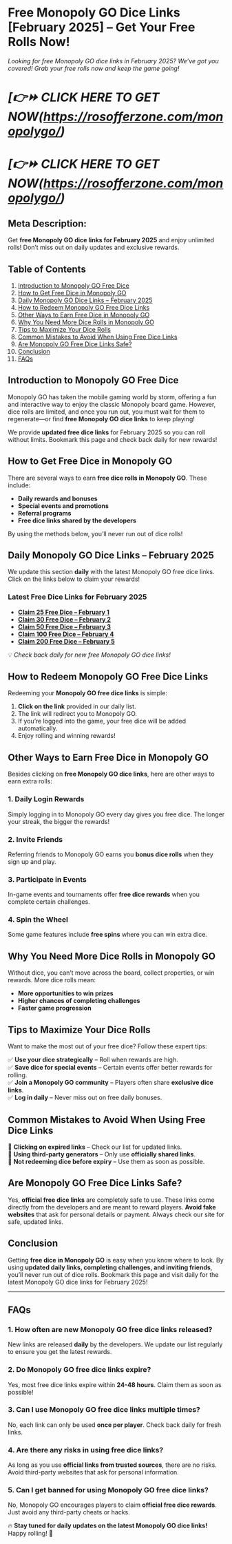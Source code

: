 # **Free Monopoly GO Dice Links [February 2025] – Get Your Free Rolls Now!**  

*Looking for free Monopoly GO dice links in February 2025? We’ve got you covered! Grab your free rolls now and keep the game going!*  

# ***[👉⏩ CLICK HERE TO GET NOW(https://rosofferzone.com/monopolygo/)***

# ***[👉⏩ CLICK HERE TO GET NOW(https://rosofferzone.com/monopolygo/)***


## **Meta Description:**  
Get **free Monopoly GO dice links for February 2025** and enjoy unlimited rolls! Don’t miss out on daily updates and exclusive rewards.  

## **Table of Contents**  
1. [Introduction to Monopoly GO Free Dice](#introduction-to-monopoly-go-free-dice)  
2. [How to Get Free Dice in Monopoly GO](#how-to-get-free-dice-in-monopoly-go)  
3. [Daily Monopoly GO Dice Links – February 2025](#daily-monopoly-go-dice-links--february-2025)  
4. [How to Redeem Monopoly GO Free Dice Links](#how-to-redeem-monopoly-go-free-dice-links)  
5. [Other Ways to Earn Free Dice in Monopoly GO](#other-ways-to-earn-free-dice-in-monopoly-go)  
6. [Why You Need More Dice Rolls in Monopoly GO](#why-you-need-more-dice-rolls-in-monopoly-go)  
7. [Tips to Maximize Your Dice Rolls](#tips-to-maximize-your-dice-rolls)  
8. [Common Mistakes to Avoid When Using Free Dice Links](#common-mistakes-to-avoid-when-using-free-dice-links)  
9. [Are Monopoly GO Free Dice Links Safe?](#are-monopoly-go-free-dice-links-safe)  
10. [Conclusion](#conclusion)  
11. [FAQs](#faqs)  

## **Introduction to Monopoly GO Free Dice**  
Monopoly GO has taken the mobile gaming world by storm, offering a fun and interactive way to enjoy the classic Monopoly board game. However, dice rolls are limited, and once you run out, you must wait for them to regenerate—or find **free Monopoly GO dice links** to keep playing!  

We provide **updated free dice links** for February 2025 so you can roll without limits. Bookmark this page and check back daily for new rewards!  

## **How to Get Free Dice in Monopoly GO**  
There are several ways to earn **free dice rolls in Monopoly GO**. These include:  
- **Daily rewards and bonuses**  
- **Special events and promotions**  
- **Referral programs**  
- **Free dice links shared by the developers**  

By using the methods below, you’ll never run out of dice rolls!  

## **Daily Monopoly GO Dice Links – February 2025**  
We update this section **daily** with the latest Monopoly GO free dice links. Click on the links below to claim your rewards!  

### **Latest Free Dice Links for February 2025**  
- **[Claim 25 Free Dice – February 1](#)**  
- **[Claim 30 Free Dice – February 2](#)**  
- **[Claim 50 Free Dice – February 3](#)**  
- **[Claim 100 Free Dice – February 4](#)**  
- **[Claim 200 Free Dice – February 5](#)**  

💡 *Check back daily for new free Monopoly GO dice links!*  

## **How to Redeem Monopoly GO Free Dice Links**  
Redeeming your **Monopoly GO free dice links** is simple:  
1. **Click on the link** provided in our daily list.  
2. The link will redirect you to Monopoly GO.  
3. If you’re logged into the game, your free dice will be added automatically.  
4. Enjoy rolling and winning rewards!  

## **Other Ways to Earn Free Dice in Monopoly GO**  
Besides clicking on **free Monopoly GO dice links**, here are other ways to earn extra rolls:  

### **1. Daily Login Rewards**  
Simply logging in to Monopoly GO every day gives you free dice. The longer your streak, the bigger the rewards!  

### **2. Invite Friends**  
Referring friends to Monopoly GO earns you **bonus dice rolls** when they sign up and play.  

### **3. Participate in Events**  
In-game events and tournaments offer **free dice rewards** when you complete certain challenges.  

### **4. Spin the Wheel**  
Some game features include **free spins** where you can win extra dice.  

## **Why You Need More Dice Rolls in Monopoly GO**  
Without dice, you can’t move across the board, collect properties, or win rewards. More dice rolls mean:  
- **More opportunities to win prizes**  
- **Higher chances of completing challenges**  
- **Faster game progression**  

## **Tips to Maximize Your Dice Rolls**  
Want to make the most out of your free dice? Follow these expert tips:  

✅ **Use your dice strategically** – Roll when rewards are high.  
✅ **Save dice for special events** – Certain events offer better rewards for rolling.  
✅ **Join a Monopoly GO community** – Players often share **exclusive dice links**.  
✅ **Log in daily** – Never miss out on free daily bonuses.  

## **Common Mistakes to Avoid When Using Free Dice Links**  
🚫 **Clicking on expired links** – Check our list for updated links.  
🚫 **Using third-party generators** – Only use **officially shared links**.  
🚫 **Not redeeming dice before expiry** – Use them as soon as possible.  

## **Are Monopoly GO Free Dice Links Safe?**  
Yes, **official free dice links** are completely safe to use. These links come directly from the developers and are meant to reward players. **Avoid fake websites** that ask for personal details or payment. Always check our site for safe, updated links.  

## **Conclusion**  
Getting **free dice in Monopoly GO** is easy when you know where to look. By using **updated daily links, completing challenges, and inviting friends**, you’ll never run out of dice rolls. Bookmark this page and visit daily for the latest Monopoly GO dice links for February 2025!  

---  

## **FAQs**  

### **1. How often are new Monopoly GO free dice links released?**  
New links are released **daily** by the developers. We update our list regularly to ensure you get the latest rewards.  

### **2. Do Monopoly GO free dice links expire?**  
Yes, most free dice links expire within **24-48 hours**. Claim them as soon as possible!  

### **3. Can I use Monopoly GO free dice links multiple times?**  
No, each link can only be used **once per player**. Check back daily for fresh links.  

### **4. Are there any risks in using free dice links?**  
As long as you use **official links from trusted sources**, there are no risks. Avoid third-party websites that ask for personal information.  

### **5. Can I get banned for using Monopoly GO free dice links?**  
No, Monopoly GO encourages players to claim **official free dice rewards**. Just avoid any third-party cheats or hacks.  

🔥 **Stay tuned for daily updates on the latest Monopoly GO dice links!** Happy rolling! 🚀
